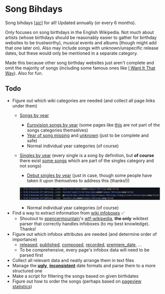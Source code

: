 # Song Bihdays
Song bihdays [[_sic_]](https://en.wikipedia.org/wiki/Sic) for all! Updated annually (or every 6 months).

Only focuses on song birthdays in the English Wikipedia. Not much about artists (whose birthdays should be reasonably easier to gather for birthday websites to be trustworthy), musical events and albums (though might add that one later on). Also may include songs with unknown/unspecific release dates, but these would only be mentioned in a separate category.

Made this because other song birthday websites just aren't complete and omit the majority of songs (including some famous ones like [I Want It That Way](https://en.wikipedia.org/wiki/I_Want_It_That_Way)). Also for fun.

## Todo
* Figure out which wiki categories are needed (and collect all page links under them)
  * [Songs by year](https://en.wikipedia.org/wiki/Category:Songs_by_year)
    * [Eurovision songs by year](https://en.wikipedia.org/wiki/Category:Eurovision_songs_by_year) (some pages like [this](https://en.wikipedia.org/w/index.php?title=Terminal_3_(song)&oldid=1183360212) are not part of the songs categories themselves)
    * [Year of song missing](https://en.wikipedia.org/wiki/Category:Year_of_song_missing) and [unknown](https://en.wikipedia.org/wiki/Category:Year_of_song_unknown) (just to be complete and safe)
    * Normal individual year categories (of course)
  * [Singles by year](https://en.wikipedia.org/wiki/Category:Singles_by_year) (every single is a song by definition, but **of course** there exist [some songs](https://en.wikipedia.org/w/index.php?title=B_Boy_Baby&oldid=1252921732) which are part of the singles category and not songs)
    * [Debut singles by year]() (just in case, though some people have taken it upon themselves to address this (thanks!))
  
    ![Richhoncho contribs](https://github.com/Song-Bihdays/song-bihdays.github.io/blob/main/images/Richhoncho%20contribs.jpg?raw=true)
    * Normal individual year categories (of course)
* Find a way to extract information from [wiki infoboxes](https://en.wikipedia.org/wiki/Help:Infobox) ✅
  * Shoutout to [spencermountain](https://github.com/spencermountain)'s [wtf-wikipedia](https://github.com/spencermountain/wtf_wikipedia), **the only** wikitext parser that correctly handles infoboxes (to my best knowledge). Thanks!
* Figure out which infobox attributes are needed (and determine order of importance)
  * [released](https://en.wikipedia.org/w/index.php?title=Die_with_a_Smile&oldid=1262437254), [published](https://en.wikipedia.org/w/index.php?title=Ekla_Chalo_Re&oldid=1249194214), [composed](https://en.wikipedia.org/w/index.php?title=Allerseelen_(Strauss)&oldid=1252214203), [recorded](https://en.wikipedia.org/w/index.php?title=Nobody_(1905_song)&oldid=1255091399), [premiere_date](https://en.wikipedia.org/w/index.php?title=Höstkväll&oldid=1213944779), ...
  * To be comprehensive, every page's infobox data will need to be parsed first
* Collect all relevant data and neatly arrange them in text files
* Manage the [**ugly**](https://en.wikipedia.org/w/index.php?title=Big_Joe_Mufferaw_(song)&oldid=1238351909), [**inconsistent**](https://en.wikipedia.org/w/index.php?title=After_All_(David_Bowie_song)&oldid=1225355888) date formats and parse them to a more structured one
* Make a script for filtering the songs based on given birthdates
* Figure out how to order the songs (perhaps based on [pageview statistics](https://en.wikipedia.org/wiki/Wikipedia:Pageview_statistics))
